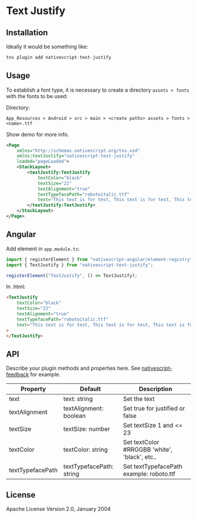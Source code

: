 # Text Justify

## Installation

Ideally it would be something like:

```javascript
tns plugin add nativescript-text-justify
```

## Usage

To establish a font type, it is necessary to create a directory `assets > fonts` with the fonts to be used:

Directory:

`App_Resources > Android > src > main > <create paths> assets > fonts > <name>.ttf`

Show demo for more info.

```xml
<Page
    xmlns="http://schemas.nativescript.org/tns.xsd"
    xmlns:textJustify="nativescript-text-justify"
    loaded="pageLoaded">
    <StackLayout>
        <textJustify:TextJustify
            textColor="black"
            textSize="22"
            textAlignment="true"
            textTypefacePath="robotoitalic.ttf"
            text="This text is for test, This text is for test, This text is for test, This text is for test.">
        </textJustify:TextJustify>
    </StackLayout>
</Page>
```

## Angular

Add element in `app.module.ts`:

```ts
import { registerElement } from "nativescript-angular/element-registry";
import { TextJustify } from "nativescript-text-justify";

registerElement("TextJustify", () => TextJustify);
```

In .html:

```html
<TextJustify
    textColor="black"
    textSize="22"
    textAlignment="true"
    textTypefacePath="robotoitalic.ttf"
    text="This text is for test, This text is for test, This text is for test, This text is for test."
>
</TextJustify>
```

## API

Describe your plugin methods and properties here. See [nativescript-feedback](https://github.com/EddyVerbruggen/nativescript-feedback) for example.

| Property         | Default                  | Description                                   |
| ---------------- | ------------------------ | --------------------------------------------- |
| text             | text: string             | Set the text                                  |
| textAlignment    | textAlignment: boolean   | Set true for justified or false               |
| textSize         | textSize: number         | Set textSize 1 and <= 23                      |
| textColor        | textColor: string        | Set textColor #RRGGBB 'white', 'black', etc.. |
| textTypefacePath | textTypefacePath: string | Set textTypefacePath example: roboto.ttf      |

## License

Apache License Version 2.0, January 2004
